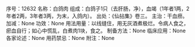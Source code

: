 序号：12632
名称：白鸽肉
组成：白鸽子1只（去肝肠，净），血竭（1年者1两，2年者2两，3年者3两，为末，入鸽内）。
出处：《仙拈集》卷三。
主治：干血痨。
加减：None
功效：None
用法用量：以线缝住，用无灰酒煮极烂。令病人食之，瘀血自行；如心中慌乱，白煮肉1块，食之。
制备方法：None
临床应用：None
各家论述：None
用药禁忌：None
附注：None
